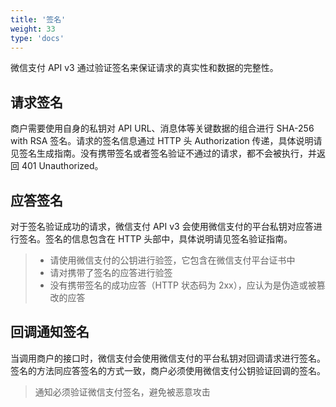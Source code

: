 ```yaml
---
title: '签名'
weight: 33
type: 'docs'
---
```


微信支付 API v3 通过验证签名来保证请求的真实性和数据的完整性。

## 请求签名

商户需要使用自身的私钥对 API URL、消息体等关键数据的组合进行 SHA-256 with RSA 签名。请求的签名信息通过 HTTP 头 Authorization 传递，具体说明请见签名生成指南。没有携带签名或者签名验证不通过的请求，都不会被执行，并返回 401 Unauthorized。

## 应答签名

对于签名验证成功的请求，微信支付 API v3 会使用微信支付的平台私钥对应答进行签名。签名的信息包含在 HTTP 头部中，具体说明请见签名验证指南。

> - 请使用微信支付的公钥进行验签，它包含在微信支付平台证书中
> - 请对携带了签名的应答进行验签
> - 没有携带签名的成功应答（HTTP 状态码为 2xx），应认为是伪造或被篡改的应答

## 回调通知签名

当调用商户的接口时，微信支付会使用微信支付的平台私钥对回调请求进行签名。签名的方法同应答签名的方式一致，商户必须使用微信支付公钥验证回调的签名。

> 通知必须验证微信支付签名，避免被恶意攻击
